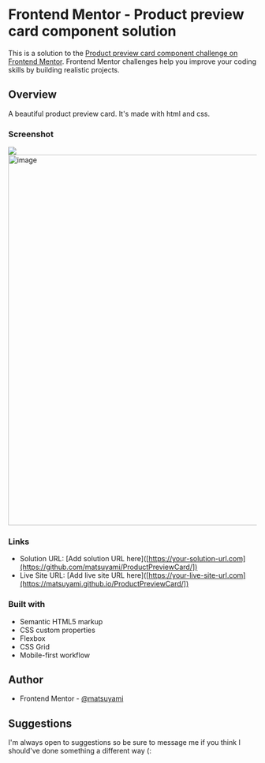# Frontend Mentor - Product preview card component solution

This is a solution to the [Product preview card component challenge on Frontend Mentor](https://www.frontendmentor.io/challenges/product-preview-card-component-GO7UmttRfa). Frontend Mentor challenges help you improve your coding skills by building realistic projects. 

## Overview
A beautiful product preview card. It's made with html and css.

### Screenshot

![](./screenshot.jpg)
<img width="752" alt="image" src="https://user-images.githubusercontent.com/102407386/183336123-cecc08d2-ae71-489c-809a-925c184452fd.png">


### Links

- Solution URL: [Add solution URL here]([https://your-solution-url.com](https://github.com/matsuyami/ProductPreviewCard/])
- Live Site URL: [Add live site URL here]([https://your-live-site-url.com](https://matsuyami.github.io/ProductPreviewCard/])

### Built with

- Semantic HTML5 markup
- CSS custom properties
- Flexbox
- CSS Grid
- Mobile-first workflow

## Author

- Frontend Mentor - [@matsuyami](https://www.frontendmentor.io/profile/matsuyami)


## Suggestions 

I'm always open to suggestions so be sure to message me if you think I should've done something a different way (:
